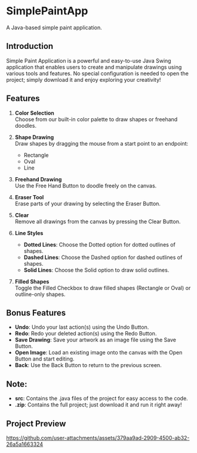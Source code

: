 # SimplePaintApp

A Java-based simple paint application.

## Introduction

Simple Paint Application is a powerful and easy-to-use Java Swing application that enables users to create and manipulate drawings using various tools and features. No special configuration is needed to open the project; simply download it and enjoy exploring your creativity!

## Features

1. **Color Selection**  
   Choose from our built-in color palette to draw shapes or freehand doodles.

2. **Shape Drawing**  
   Draw shapes by dragging the mouse from a start point to an endpoint:
   * Rectangle
   * Oval
   * Line

3. **Freehand Drawing**  
   Use the Free Hand Button to doodle freely on the canvas.

4. **Eraser Tool**  
   Erase parts of your drawing by selecting the Eraser Button.

5. **Clear**  
   Remove all drawings from the canvas by pressing the Clear Button.

6. **Line Styles**  
   * **Dotted Lines**: Choose the Dotted option for dotted outlines of shapes.
   * **Dashed Lines**: Choose the Dashed option for dashed outlines of shapes.
   * **Solid Lines**: Choose the Solid option to draw solid outlines.

7. **Filled Shapes**  
   Toggle the Filled Checkbox to draw filled shapes (Rectangle or Oval) or outline-only shapes.

## Bonus Features

* **Undo**: Undo your last action(s) using the Undo Button.
* **Redo**: Redo your deleted action(s) using the Redo Button.
* **Save Drawing**: Save your artwork as an image file using the Save Button.
* **Open Image**: Load an existing image onto the canvas with the Open Button and start editing.
* **Back**: Use the Back Button to return to the previous screen.

## Note:

* **src**: Contains the .java files of the project for easy access to the code.
* **.zip**: Contains the full project; just download it and run it right away!

## Project Preview

https://github.com/user-attachments/assets/379aa9ad-2909-4500-ab32-26a5a1663324

